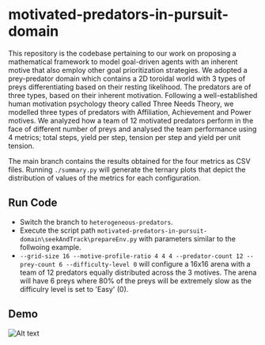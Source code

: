 # motivated-predators-in-pursuit-domain

This repository is the codebase pertaining to our work on proposing a mathematical framework to model goal-driven agents with an inherent motive that also employ other goal prioritization strategies. We adopted a prey-predator domain which contains a 2D toroidal world with 3 types of preys differentiating based on their resting likelihood. The predators are of three types, based on their inherent motivation. Following a well-established human motivation psychology theory called Three Needs Theory, we modelled three types of predators with Affiliation, Achievement and Power motives. We analyzed how a team of 12 motivated predators perform in the face of different number of preys and analysed the team performance using 4 metrics; total steps, yield per step, tension per step and yield per unit tension.

The main branch contains the results obtained for the four metrics as CSV files. Running `./summary.py` will generate the ternary plots that depict the distribution of values of the metrics for each configuration.

## Run Code
- Switch the branch to `heterogeneous-predators`.
- Execute the script path `motivated-predators-in-pursuit-domain\seekAndTrack\prepareEnv.py` with parameters similar to the follwoing example.
- `--grid-size 16 --motive-profile-ratio 4 4 4 --predator-count 12 --prey-count 6 --difficulty-level 0` will configure a 16x16 arena with a team of 12 predators equally distributed across the 3 motives. The arena will have 6 preys where 80% of the preys will be extremely slow as the difficulry level is set to 'Easy' (0).

## Demo
![Alt text](demo.gif)

